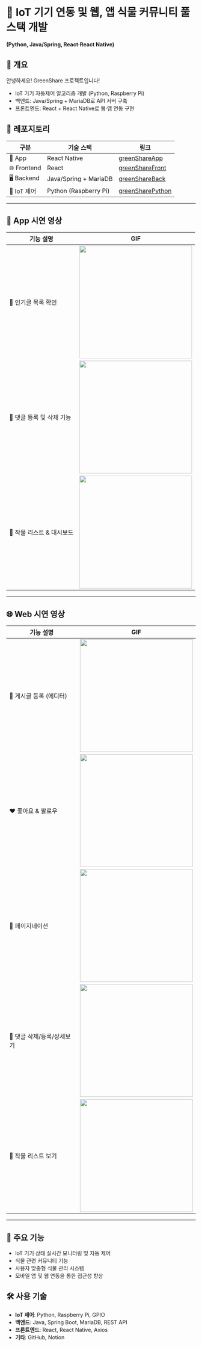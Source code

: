 # 🌱 IoT 기기 연동 및 웹, 앱 식물 커뮤니티 풀스택 개발  
**(Python, Java/Spring, React·React Native)**  

## 📖 개요
안녕하세요! GreenShare 프로젝트입니다! 
- IoT 기기 자동제어 알고리즘 개발 (Python, Raspberry Pi)
- 백엔드: Java/Spring + MariaDB로 API 서버 구축
- 프론트엔드: React + React Native로 웹·앱 연동 구현

## 🔗 레포지토리

| 구분         | 기술 스택                         | 링크                                                        |
|--------------|----------------------------------|-------------------------------------------------------------|
| 📱 App       | React Native                      | [greenShareApp](https://github.com/PangJin97/greenShareApp) |
| 🌐 Frontend  | React                              | [greenShareFront](https://github.com/PangJin97/greenShareFront) |
| 🖥️ Backend   | Java/Spring + MariaDB              | [greenShareBack](https://github.com/PangJin97/greenShareBack) |
| 🤖 IoT 제어  | Python (Raspberry Pi)              | [greenSharePython](https://github.com/PangJin97/greenSharePython) |

---

## 📱 App 시연 영상

| 기능 설명                   | GIF |
|----------------------------|------|
| 🌿 인기글 목록 확인        | <img src="https://raw.githubusercontent.com/PangJin97/GreenShareProject-/main/인기글%20목록.gif" width="300"/> |
| 💬 댓글 등록 및 삭제 기능  | <img src="https://raw.githubusercontent.com/PangJin97/GreenShareProject-/main/식물이야기%20댓글%20등록%20삭제.gif" width="300"/> |
| 🌱 작물 리스트 & 대시보드  | <img src="https://raw.githubusercontent.com/PangJin97/GreenShareProject-/main/작물리스트와%20대쉬보드.gif" width="300"/> |

---

## 🌐 Web 시연 영상

| 기능 설명                   | GIF |
|----------------------------|------|
| 📝 게시글 등록 (에디터)    | <img src="https://raw.githubusercontent.com/PangJin97/GreenShareProject-/main/에디터를%20사용한%20게시글%20등록.gif" width="300"/> |
| ❤️ 좋아요 & 팔로우         | <img src="https://raw.githubusercontent.com/PangJin97/GreenShareProject-/main/팔로우,좋아요.gif" width="300"/> |
| 📃 페이지네이션             | <img src="https://raw.githubusercontent.com/PangJin97/GreenShareProject-/main/페이지네이션.gif" width="300"/> |
| 💬 댓글 삭제/등록/상세보기 | <img src="https://raw.githubusercontent.com/PangJin97/GreenShareProject-/main/댓글%20삭제%20등록%20상세보기.gif" width="300"/> |
| 🌱 작물 리스트 보기         | <img src="https://raw.githubusercontent.com/PangJin97/GreenShareProject-/main/작물리스트.gif" width="300"/> |

---

## 📌 주요 기능
- IoT 기기 상태 실시간 모니터링 및 자동 제어
- 식물 관련 커뮤니티 기능 
- 사용자 맞춤형 식물 관리 시스템
- 모바일 앱 및 웹 연동을 통한 접근성 향상

## 🛠️ 사용 기술
- **IoT 제어**: Python, Raspberry Pi, GPIO
- **백엔드**: Java, Spring Boot, MariaDB, REST API
- **프론트엔드**: React, React Native, Axios
- **기타**: GitHub, Notion
